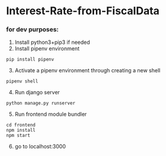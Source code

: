 # Interest-Rate-from-FiscalData

### for dev purposes:
1. Install python3+pip3 if needed
2. Install pipenv environment
```
pip install pipenv
```
3. Activate a pipenv environment through creating a new shell
```
pipenv shell
```

4. Run django server
```
python manage.py runserver
```

5. Run frontend module bundler
```
cd frontend
npm install
npm start
```

6. go to localhost:3000 